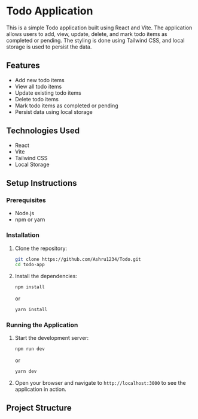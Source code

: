 # Todo Application

This is a simple Todo application built using React and Vite. The application allows users to add, view, update, delete, and mark todo items as completed or pending. The styling is done using Tailwind CSS, and local storage is used to persist the data.

## Features

- Add new todo items
- View all todo items
- Update existing todo items
- Delete todo items
- Mark todo items as completed or pending
- Persist data using local storage

## Technologies Used

- React
- Vite
- Tailwind CSS
- Local Storage

## Setup Instructions

### Prerequisites

- Node.js
- npm or yarn

### Installation

1. Clone the repository:
    ```bash
    git clone https://github.com/Ashru1234/Todo.git
    cd todo-app
    ```

2. Install the dependencies:
    ```bash
    npm install
    ```
    or
    ```bash
    yarn install
    ```

### Running the Application

1. Start the development server:
    ```bash
    npm run dev
    ```
    or
    ```bash
    yarn dev
    ```

2. Open your browser and navigate to `http://localhost:3000` to see the application in action.

## Project Structure

